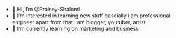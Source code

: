 - 👋 Hi, I’m @Praisey-Shalomi
- 👀 I’m interested in learning new stuff bascially i am professional engineer apart from that i am blogger, youtuber, artist
- 🌱 I’m currently learning on marketing and business

<!---
Praisey-Shalomi/Praisey-Shalomi is a ✨ special ✨ repository because its `README.md` (this file) appears on your GitHub profile.
You can click the Preview link to take a look at your changes.
--->

